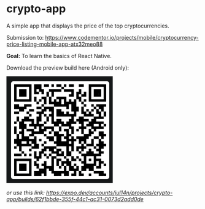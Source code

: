﻿# crypto-app

A simple app that displays the price of the top cryptocurrencies.

Submission to: https://www.codementor.io/projects/mobile/cryptocurrency-price-listing-mobile-app-atx32meo88

**Goal:** To learn the basics of React Native.

Download the preview build here (Android only):

![alt text](https://github.com/Julez14/crypto-app/blob/main/firefox_BuIj5cQn1k.png "preview build qr code")

_or use this link: https://expo.dev/accounts/jul14n/projects/crypto-app/builds/62f1bbde-355f-44c1-ac31-0073d2add0de_
